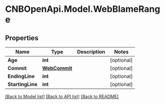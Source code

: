 # CNBOpenApi.Model.WebBlameRange

## Properties

Name | Type | Description | Notes
------------ | ------------- | ------------- | -------------
**Age** | **int** |  | [optional] 
**Commit** | [**WebCommit**](WebCommit.md) |  | [optional] 
**EndingLine** | **int** |  | [optional] 
**StartingLine** | **int** |  | [optional] 

[[Back to Model list]](../../README.md#documentation-for-models) [[Back to API list]](../../README.md#documentation-for-api-endpoints) [[Back to README]](../../README.md)

